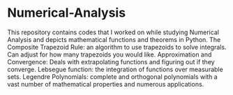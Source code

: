 # Numerical-Analysis
This repository contains codes that I worked on while studying Numerical Analysis and depicts mathematical functions and theorems in Python.
The Composite Trapezoid Rule: an algorithm to use trapezoids to solve integrals. Can adjust for how many trapezoids you would like.
Approximation and Convergence: Deals with extrapolating functions and figuring out if they converge.
Lebsegue function: the integration of functions over measurable sets.
Legendre Polynomials: complete and orthogonal polynomials with a vast number of mathematical properties and numerous applications.

